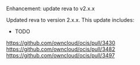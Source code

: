 Enhancement: update reva to v2.x.x

Updated reva to version 2.x.x. This update includes:

  * TODO

https://github.com/owncloud/ocis/pull/3430
https://github.com/owncloud/ocis/pull/3482
https://github.com/owncloud/ocis/pull/3497
